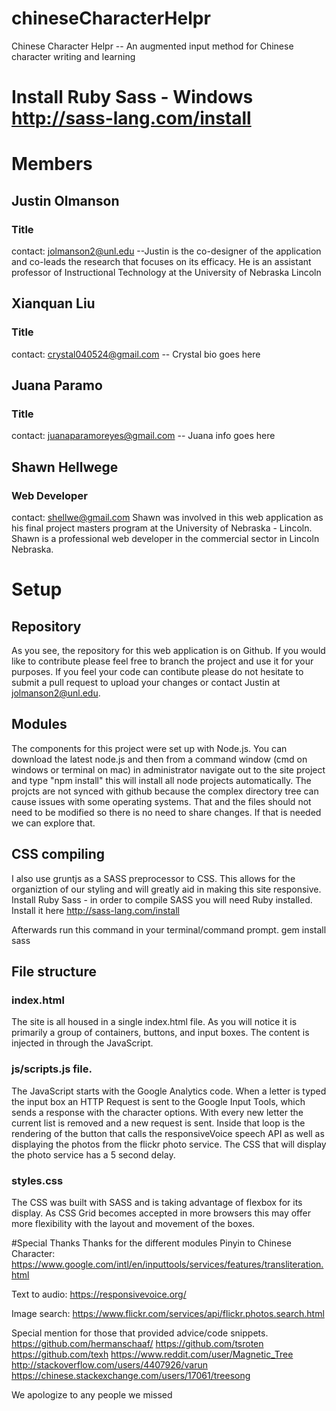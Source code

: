 # chineseCharacterHelpr
Chinese Character Helpr -- An augmented input method for Chinese character writing and learning

Install Ruby Sass - Windows
http://sass-lang.com/install
=======
# Members
## Justin Olmanson
### Title
contact: jolmanson2@unl.edu
--Justin is the co-designer of the application and co-leads the research that focuses on its efficacy. He is an assistant professor of Instructional Technology at the University of Nebraska Lincoln

## Xianquan Liu
### Title
contact: crystal040524@gmail.com
-- Crystal bio goes here

## Juana Paramo
### Title
contact: juanaparamoreyes@gmail.com
-- Juana info goes here

## Shawn Hellwege
### Web Developer
contact: shellwe@gmail.com
Shawn was involved in this web application as his final project masters program at the University of Nebraska - Lincoln. Shawn is a professional web developer in the commercial sector in Lincoln Nebraska.


# Setup
## Repository
As you see, the repository for this web application is on Github. If you would like to contribute please feel free to branch the project and use it for your purposes. If you feel your code can contibute please do not hesitate to submit a pull request to upload your changes or contact Justin at jolmanson2@unl.edu.
## Modules
The components for this project were set up with Node.js. You can download the latest node.js and then from a command window (cmd on windows or terminal on mac) in administrator navigate out to the site project and type "npm install" this will install all node projects automatically. The projcts are not synced with github because the complex directory tree can cause issues with some operating systems. That and the files should not need to be modified so there is no need to share changes. If that is needed we can explore that.
## CSS compiling
I also use gruntjs as a SASS preprocessor to CSS. This allows for the organiztion of our styling and will greatly aid in making this site responsive.
Install Ruby Sass - in order to compile SASS you will need Ruby installed. Install it here
http://sass-lang.com/install

Afterwards run this command in your terminal/command prompt.
gem install sass

## File structure
### index.html
The site is all housed in a single index.html file. As you will notice it is primarily a group of containers, buttons, and input boxes. The content is injected in through the JavaScript.

### js/scripts.js file.
The JavaScript starts with the Google Analytics code. When a letter is typed the input box an HTTP Request is sent to the Google Input Tools, which sends a response with the character options. With every new letter the current list is removed and a new request is sent.
Inside that loop is the rendering of the button that calls the responsiveVoice speech API as well as displaying the photos from the flickr photo service. The CSS that will display the photo service has a 5 second delay.

### styles.css
The CSS was built with SASS and is taking advantage of flexbox for its display. As CSS Grid becomes accepted in more browsers this may offer more flexibility with the layout and movement of the boxes.


#Special Thanks
Thanks for the different modules
Pinyin to Chinese Character:
https://www.google.com/intl/en/inputtools/services/features/transliteration.html

Text to audio:
https://responsivevoice.org/

Image search:
https://www.flickr.com/services/api/flickr.photos.search.html

Special mention for those that provided advice/code snippets.
https://github.com/hermanschaaf/
https://github.com/tsroten
https://github.com/texh
https://www.reddit.com/user/Magnetic_Tree
http://stackoverflow.com/users/4407926/varun
https://chinese.stackexchange.com/users/17061/treesong

We apologize to any people we missed